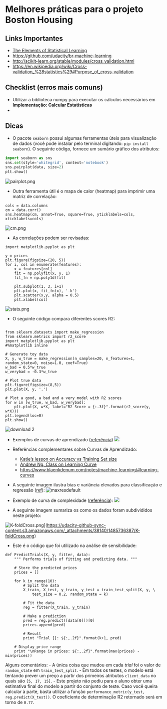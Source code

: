 # Melhores práticas para o projeto Boston Housing

## Links Importantes
- [The Elements of Statistical Learning](https://web.stanford.edu/~hastie/ElemStatLearn/)
- https://github.com/udacity/br-machine-learning
- http://scikit-learn.org/stable/modules/cross_validation.html
- https://en.wikipedia.org/wiki/Cross-validation_%28statistics%29#Purpose_of_cross-validation

## Checklist (erros mais comuns)
- Utilizar a biblioteca numpy para executar os cálculos necessários em **Implementação: Calcular Estatísticas**
- 


## Dicas
- O pacote `seaborn` possui algumas ferramentas úteis para visualização de dados (você pode instalar pelo terminal digitando: `pip install seaborn`). O seguinte código, fornece um sumário gráfico dos atributos:
```py
import seaborn as sns
sns.set(style='whitegrid', context='notebook')
sns.pairplot(data, size=2)
plt.show()
```
![pairplot.png](https://udacity-reviews-uploads.s3.amazonaws.com/_attachments/38140/1495310213/pairplot.png)

- Outra ferramenta útil é o mapa de calor (heatmap) para imprimir uma matriz de correlação:
```
cols = data.columns
cm = data.corr()
sns.heatmap(cm, annot=True, square=True, yticklabels=cols, xticklabels=cols)
```
![cm.png](https://udacity-reviews-uploads.s3.amazonaws.com/_attachments/38140/1495310199/cm.png)

- As correlações podem ser revisadas:

```
import matplotlib.pyplot as plt

y = prices
plt.figure(figsize=(20, 5))
for i, col in enumerate(features):    
    x = features[col]
    fit = np.polyfit(x, y, 1)
    fit_fn = np.poly1d(fit) 
    
    plt.subplot(1, 3, i+1)
    plt.plot(x, fit_fn(x), '-k')
    plt.scatter(x,y, alpha = 0.5)
    plt.xlabel(col)
```

![stats.png](https://udacity-github-sync-content.s3.amazonaws.com/_attachments/38140/1481316690/stats.png)

- O seguinte código compara diferentes scores R2:
```

from sklearn.datasets import make_regression
from sklearn.metrics import r2_score
import matplotlib.pyplot as plt
#%matplotlib inline

# Generate toy data
X, y, w_true = make_regression(n_samples=20, n_features=1, random_state=0, noise=1.0, coef=True)
w_bad = 0.5*w_true
w_verybad = -0.3*w_true

# Plot true data
plt.figure(figsize=(8,5))
plt.plot(X, y, '.')

# Plot a good, a bad and a very model with R2 scores
for w in [w_true, w_bad, w_verybad]:
    plt.plot(X, w*X, label="R2 Score = {:.3f}".format(r2_score(y, w*X)))
plt.legend(loc=0)
plt.show()
```
![download 2](https://user-images.githubusercontent.com/5733246/51628193-7c3df200-1f2b-11e9-906c-667c9184ce70.png)

- Exemplos de curvas de aprendizado ([referência]())
![](https://sebastianraschka.com/images/faq/ml-solvable/bias-variance.png)

- Referências complementares sobre Curvas de Aprendizado:

    - [Katie’s lesson on Accuracy vs Training Set size](https://www.youtube.com/watch?v=9w1Yi5nMNgw)
    - [Andrew Ng. Class on Learning Curve](https://www.coursera.org/learn/machine-learning/lecture/Kont7/learning-curves)
    - https://www.blaenkdenum.com/notes/machine-learning/#learning-curves

- A seguinte imagem ilustra bias e variância elevados para classificação e regressão ([ref](https://www.youtube.com/watch?v=dBLZg-RqoLg)):
![maxresdefault](https://i.ytimg.com/vi/dBLZg-RqoLg/maxresdefault.jpg)

- Exemplo de curva de complexidade ([referência](https://jakevdp.github.io/PythonDataScienceHandbook/05.03-hyperparameters-and-model-validation.html)):
![](https://jakevdp.github.io/PythonDataScienceHandbook/figures/05.03-validation-curve.png)

- A seguinte imagem sumariza os como os dados foram subdivididos neste projeto:

![K-foldCross.png](https://udacity-github-sync-content.s3.amazonaws.com/_attachments/38140/1485736387/K-foldCross.png)](https://udacity-github-sync-content.s3.amazonaws.com/_attachments/38140/1485736387/K-foldCross.png)

- Este é o código que foi utilizado na análise de sensibilidade:
```
def PredictTrials(X, y, fitter, data):
    """ Performs trials of fitting and predicting data. """

    # Store the predicted prices
    prices = []

    for k in range(10):
        # Split the data
        X_train, X_test, y_train, y_test = train_test_split(X, y, \
            test_size = 0.2, random_state = k)
        
        # Fit the data
        reg = fitter(X_train, y_train)
        
        # Make a prediction
        pred = reg.predict([data[0]])[0]
        prices.append(pred)
        
        # Result
        print "Trial {}: ${:,.2f}".format(k+1, pred)

    # Display price range
    print "\nRange in prices: ${:,.2f}".format(max(prices) - min(prices))
```
Alguns comentários:
    - A única coisa que mudou em cada *trial* foi o valor de `random_state` em `train_test_split`. 
    - Em todos os testes, o modelo está tentando prever um preço a partir dos primeiros atributos `client_data` no quais são `[5, 17, 15]`.
    - Este projeto não pediu para o aluno obter uma estimativa final do modelo a partir do conjunto de teste. Caso você queira calcular à parte, basta utilizar a função `performance_metric(y_test, reg.predict(X_test))`. O coeficiente de determinação R2 retornado será em torno de `0.77`.


